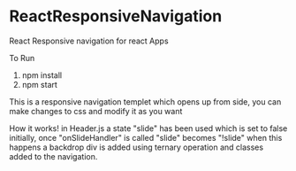 # ReactResponsiveNavigation
React Responsive navigation for react Apps

To Run
1. npm install
2. npm start

This is a responsive navigation templet which opens up from side, you can make changes to css and modify it as you want

How it works!
in Header.js a state "slide" has been used which is set to false initially, once "onSlideHandler" is called "slide" becomes "!slide" when this happens a backdrop div is added using ternary operation and classes added to the navigation. 
